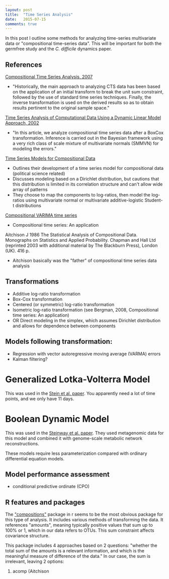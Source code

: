```yaml
---
layout: post
title:  "Time Series Analysis"
date:   2015-07-15
comments: true
---
```


In this post I outline some methods for analyzing time-series multivariate data or "compositional time-series data". This will be important for both the germfree study and the *C. difficile* dynamics paper. 

## References
[Compositional Time Series Analysis, 2007](http://ima.udg.edu/~barcelo/index_archivos/ISI2007_Aguilar.pdf)

* "Historically, the main approach to analyzing CTS data has been based on the application of an initial transform to break the unit sum constraint, followed by the use of standard time series techniques. Finally, the inverse transformation is used on the derived results so as to obtain results pertinent to the original sample space."

[Time Series Analysis of Computational Data Using a Dynamic Linear Model Approach, 2002](http://www.amstat.org/sections/srms/proceedings/y2002/files/jsm2002-000806.pdf)

* "In this article, we analyze compositional time series data after a BoxCox transformation. Inference is carried out in the Bayesian framework using a very rich class of scale mixture of multivariate normals (SMMVN) for modeling the errors."

[Time Series Models for Compositional Data](http://polmeth.wustl.edu/media/Paper/brand99b.pdf)

* Outlines their development of a time series model for compositional data (political science related) 
* Discusses modeling based on a Dirichlet distribution, but cautions that this distribution is limited in its correlation structure and can't allow wide array of patterns
* They choose to map the components to log-ratios, then model the log-ratios using multivariate normal or multivariate additive-logistic Student-t distributions

[Compositional VARIMA time series](http://onlinelibrary.wiley.com/store/10.1002/9781119976462.ch7/asset/ch7.pdf?v=1&t=icf4irac&s=76e2d3498fd65a79d1d8ae0212fefa17152ab5dd)
* Compositional time series: An application

Aitchison J 1986 The Statistical Analysis of Compositional Data. Monographs on Statistics and Applied Probability. Chapman and Hall Ltd (reprinted 2003 with additional material by The Blackburn Press), London (UK). 416 p.

* Aitchison basically was the "father" of compositional time series data analysis

## Transformations

* Additive log-ratio transformation
* Box-Cox transformation
* Centered (or symmetric) log-ratio transformation 
* Isometric log-ratio transformation (see Bergman, 2008, Compositional time series: An application)
* OR Direct modeling in the simplex, which assumes Dirichlet distribution and allows for dependence between components

## Models following transformation:
 
* Regression with vector autoregressive moving average (VARMA) errors
* Kalman filtering? 

# Generalized Lotka-Volterra Model

This was used in the [Stein et al. paper](http://journals.plos.org/ploscompbiol/article?id=10.1371/journal.pcbi.1003388). You apparently need a lot of time points, and we only have 11 days. 

# Boolean Dynamic Model

This was used in the [Steinway et al. paper](http://journals.plos.org/ploscompbiol/article?id=10.1371/journal.pcbi.1004338). They used metagenomic data for this model and combined it with genome-scale metabolic network reconstructions. 

These models require less parameterization compared with ordinary differential equation models. 

## Model performance assessment

* conditional predictive ordinate (CPO)

## R features and packages

The ["compositions"](https://cran.r-project.org/web/packages/compositions/compositions.pdf) package in r seems to be the most obvious package for this type of analysis. It includes various methods of transforming the data. It references "amounts", meaning typically positive values that sum up to 100% or 1, which in our data refers to OTUs. This sum constraint affects covariance structure. 

This package includes 4 approaches based on 2 questions: "whether the total sum of the amounts is a relevant information, and which is the meaningful measure of difference of the data." In our case, the sum is irrelevant, leaving 2 options: 

1. acomp (Aitchison  
